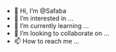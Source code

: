 - 👋 Hi, I’m @Safaba
- 👀 I’m interested in ...
- 🌱 I’m currently learning ...
- 💞️ I’m looking to collaborate on ...
- 📫 How to reach me ...

<!---
Safaba/Safaba is a ✨ special ✨ repository because its `README.md` (this file) appears on your GitHub profile.
You can click the Preview link to take a look at your changes.
--->
